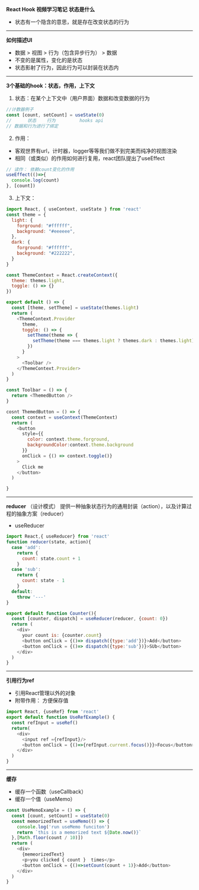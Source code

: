**React Hook 视频学习笔记**
**状态是什么**  
* 状态有一个隐含的意思，就是存在改变状态的行为
----
**如何描述UI**  
* 数据 > 视图 > 行为（包含异步行为） > 数据
* 不变的是属性，变化的是状态
* 状态影射了行为，因此行为可以封装在状态内
----
**3个基础的hook：状态，作用，上下文**
1. 状态：在某个上下文中（用户界面）数据和改变数据的行为
```js
//计数器例子
const [count, setCount] = useState(0)
//      状态    行为         hooks api
// 数据和行为进行了绑定
```
2. 作用：  
  * 客观世界有url，计时器，logger等等我们做不到完美而纯净的视图渲染
  * 相同（或类似）的作用如何进行复用，react团队提出了useEffect
```js
// 读作： 依赖count变化的作用
useEffect(()=>{
  console.log(count)
}, [count])
```
3. 上下文： 
```js
import React, { useContext, useState } from 'react'
const theme = {
  light: {
    forground: "#ffffff",
    background: "#eeeeee",
  },
  dark: {
    forground: "#ffffff",
    background: "#222222",
  }
}

const ThemeContext = React.createContext({
  theme: themes.light,
  toggle: () => {}
})

export default () => {
  const [theme, setTheme] = useState(themes.light)
  return (
    <ThemeContext.Provider
      theme,
      toggle: () => {
        setTheme(theme => {
          setTheme(theme === themes.light ? themes.dark : themes.light)
        })
      }
    >
      <Toolbar />
    </ThemeContext.Provider>
  )
}

const Toolbar = () => {
  return <ThemedButton />
}

cosnt ThemedButton = () => {
  const context = useContext(ThemeContext)
  return (
    <button
      style={{
        color: context.theme.forground,
        backgroundColor:context.theme.background
      }}
      onClick = {() => context.toggle()}
    > 
      Click me 
    </button>
  )

}
```

----
**reducer**
（设计模式） 提供一种抽象状态行为的通用封装（action），以及计算过程的抽象方案（reducer）  
* useReducer
```js
import React,{ useReducer} from 'react'
function reducer(state, action){
  case 'add':
    return {
      count: state.count + 1
    }
  case 'sub':
    return {
      count: state - 1
    }
  default:
    throw '---'
}

export default function Counter(){
  const [counter, dispatch] = useReducer(reducer, {count: 0})
  return (
    <div>
      your count is: {counter.count}
      <button onClick = {()=> dispatch({type:'add'})}>Add</button>
      <button onClick = {()=> dispatch({type:'sub'})}>SUb</button>
    </div>
  )
}
```
----
**引用行为ref**
* 引用React管理以外的对象
* 附带作用： 方便保存值
```js
import React, {useRef} from 'react'
export default function UseRefExample() {
  const refInput = useRef()
  return(
    <div>
      <input ref ={refInput}/>
      <button onClick = {()=>{refInput.current.focus()}}>Focus</button>
    </div>
  )
}
```
----
**缓存**
* 缓存一个函数（useCallback）
* 缓存一个值（useMemo）
```js
const UseMemoExample = () => {
  const [count, setCount] = useState(0)
  const memorizedText = useMemo(() => {
    console.log('run useMemo funciton')
    return `this is a memorized text ${Date.now()}`
  },[Math.floor(count / 10)])
  return (
    <div>
      {memeorizedText}
      <p>you clicked { count }  times</p>
      <button onClick = {()=>setCount(count + 1)}>Add</button>
    </div>
  )
}
```